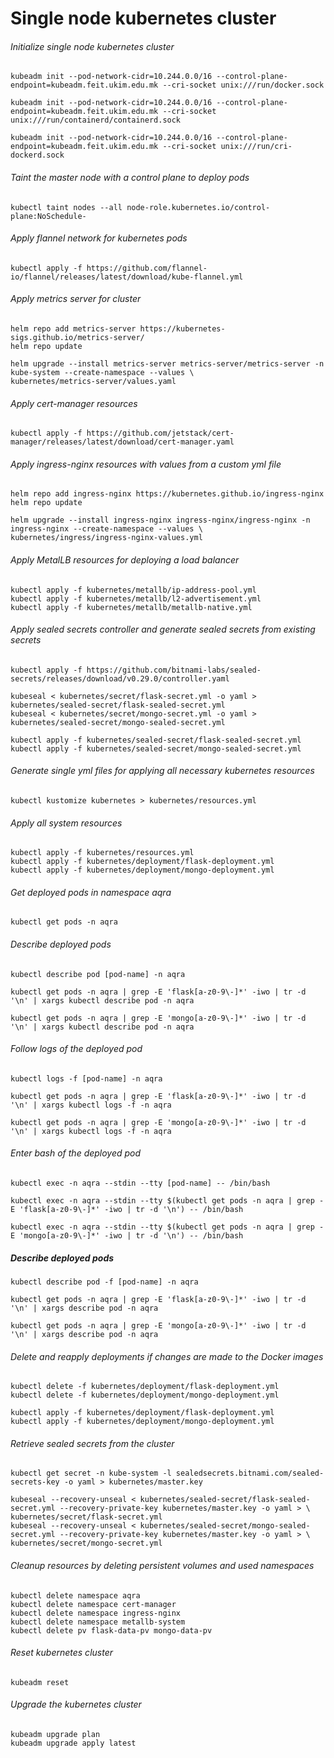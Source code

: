 # Single node kubernetes cluster

###### Initialize single node kubernetes cluster

```
kubeadm init --pod-network-cidr=10.244.0.0/16 --control-plane-endpoint=kubeadm.feit.ukim.edu.mk --cri-socket unix:///run/docker.sock
```

```
kubeadm init --pod-network-cidr=10.244.0.0/16 --control-plane-endpoint=kubeadm.feit.ukim.edu.mk --cri-socket unix:///run/containerd/containerd.sock
```

```
kubeadm init --pod-network-cidr=10.244.0.0/16 --control-plane-endpoint=kubeadm.feit.ukim.edu.mk --cri-socket unix:///run/cri-dockerd.sock
```

###### Taint the master node with a control plane to deploy pods

```
kubectl taint nodes --all node-role.kubernetes.io/control-plane:NoSchedule-
```

###### Apply flannel network for kubernetes pods

```
kubectl apply -f https://github.com/flannel-io/flannel/releases/latest/download/kube-flannel.yml
```

###### Apply metrics server for cluster

```
helm repo add metrics-server https://kubernetes-sigs.github.io/metrics-server/
helm repo update
```

```
helm upgrade --install metrics-server metrics-server/metrics-server -n kube-system --create-namespace --values \
kubernetes/metrics-server/values.yaml
```

###### Apply cert-manager resources

```
kubectl apply -f https://github.com/jetstack/cert-manager/releases/latest/download/cert-manager.yaml
```

###### Apply ingress-nginx resources with values from a custom yml file

```
helm repo add ingress-nginx https://kubernetes.github.io/ingress-nginx
helm repo update
```

```
helm upgrade --install ingress-nginx ingress-nginx/ingress-nginx -n ingress-nginx --create-namespace --values \
kubernetes/ingress/ingress-nginx-values.yml
```

###### Apply MetalLB resources for deploying a load balancer

```
kubectl apply -f kubernetes/metallb/ip-address-pool.yml
kubectl apply -f kubernetes/metallb/l2-advertisement.yml
kubectl apply -f kubernetes/metallb/metallb-native.yml
```

###### Apply sealed secrets controller and generate sealed secrets from existing secrets

```
kubectl apply -f https://github.com/bitnami-labs/sealed-secrets/releases/download/v0.29.0/controller.yaml
```

```
kubeseal < kubernetes/secret/flask-secret.yml -o yaml > kubernetes/sealed-secret/flask-sealed-secret.yml
kubeseal < kubernetes/secret/mongo-secret.yml -o yaml > kubernetes/sealed-secret/mongo-sealed-secret.yml
```

```
kubectl apply -f kubernetes/sealed-secret/flask-sealed-secret.yml
kubectl apply -f kubernetes/sealed-secret/mongo-sealed-secret.yml
```

###### Generate single yml files for applying all necessary kubernetes resources

```
kubectl kustomize kubernetes > kubernetes/resources.yml
```

###### Apply all system resources

```
kubectl apply -f kubernetes/resources.yml
kubectl apply -f kubernetes/deployment/flask-deployment.yml
kubectl apply -f kubernetes/deployment/mongo-deployment.yml
```

###### Get deployed pods in namespace aqra

```
kubectl get pods -n aqra
```

###### Describe deployed pods

```
kubectl describe pod [pod-name] -n aqra
```

```
kubectl get pods -n aqra | grep -E 'flask[a-z0-9\-]*' -iwo | tr -d '\n' | xargs kubectl describe pod -n aqra
```

```
kubectl get pods -n aqra | grep -E 'mongo[a-z0-9\-]*' -iwo | tr -d '\n' | xargs kubectl describe pod -n aqra
```

###### Follow logs of the deployed pod

```
kubectl logs -f [pod-name] -n aqra
```

```
kubectl get pods -n aqra | grep -E 'flask[a-z0-9\-]*' -iwo | tr -d '\n' | xargs kubectl logs -f -n aqra
```

```
kubectl get pods -n aqra | grep -E 'mongo[a-z0-9\-]*' -iwo | tr -d '\n' | xargs kubectl logs -f -n aqra
```

###### Enter bash of the deployed pod

```
kubectl exec -n aqra --stdin --tty [pod-name] -- /bin/bash
```

```
kubectl exec -n aqra --stdin --tty $(kubectl get pods -n aqra | grep -E 'flask[a-z0-9\-]*' -iwo | tr -d '\n') -- /bin/bash
```

```
kubectl exec -n aqra --stdin --tty $(kubectl get pods -n aqra | grep -E 'mongo[a-z0-9\-]*' -iwo | tr -d '\n') -- /bin/bash
```

##### Describe deployed pods

```
kubectl describe pod -f [pod-name] -n aqra
```

```
kubectl get pods -n aqra | grep -E 'flask[a-z0-9\-]*' -iwo | tr -d '\n' | xargs describe pod -n aqra
```

```
kubectl get pods -n aqra | grep -E 'mongo[a-z0-9\-]*' -iwo | tr -d '\n' | xargs describe pod -n aqra
```

###### Delete and reapply deployments if changes are made to the Docker images

```
kubectl delete -f kubernetes/deployment/flask-deployment.yml
kubectl delete -f kubernetes/deployment/mongo-deployment.yml
```

```
kubectl apply -f kubernetes/deployment/flask-deployment.yml
kubectl apply -f kubernetes/deployment/mongo-deployment.yml
```

###### Retrieve sealed secrets from the cluster

```
kubectl get secret -n kube-system -l sealedsecrets.bitnami.com/sealed-secrets-key -o yaml > kubernetes/master.key

kubeseal --recovery-unseal < kubernetes/sealed-secret/flask-sealed-secret.yml --recovery-private-key kubernetes/master.key -o yaml > \
kubernetes/secret/flask-secret.yml
kubeseal --recovery-unseal < kubernetes/sealed-secret/mongo-sealed-secret.yml --recovery-private-key kubernetes/master.key -o yaml > \
kubernetes/secret/mongo-secret.yml
```

###### Cleanup resources by deleting persistent volumes and used namespaces

```
kubectl delete namespace aqra
kubectl delete namespace cert-manager
kubectl delete namespace ingress-nginx
kubectl delete namespace metallb-system
kubectl delete pv flask-data-pv mongo-data-pv
```

###### Reset kubernetes cluster

```
kubeadm reset
```

###### Upgrade the kubernetes cluster

```
kubeadm upgrade plan
kubeadm upgrade apply latest
```